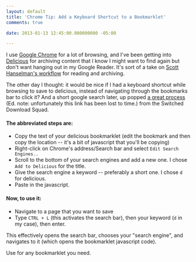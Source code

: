 ```yaml
---
layout: default
title: 'Chrome Tip: Add a Keyboard Shortcut to a Bookmarklet'
comments: true

date: 2013-01-13 12:45:00.000000000 -05:00

---
```

I use [Google Chrome] for a lot of browsing, and I've been getting into [Delicious] for archiving content that I know I might want to find again but don't want hanging out in my Google Reader. It's sort of a take on [Scott Hanselman's workflow] for reading and archiving.

The other day I thought: it would be nice if I had a keyboard shortcut while browsing to save to delicious, instead of navigating through the bookmarks bar to click it? And a short google search later, up popped [a great process]() (Ed. note: unfortunately this link has been lost to time.) from the Switched Download Squad.

#### The abbreviated steps are:

* Copy the text of your delicious bookmarklet (edit the bookmark and then copy the location -- it's a bit of javascript that you'll be copying)
* Right-click on Chrome's address/Search bar and select `Edit Search Engines..`
* Scroll to the bottom of your search engines and add a new one. I chose `Add to Delicious` for the title.
* Give the search engine a keyword -- preferably a short one. I chose `d` for delicious.
* Paste in the javascript.

#### Now, to use it:
* Navigate to a page that you want to save
* Type `CTRL + L` (this activates the search bar), then your keyword (`d` in my case), then enter.

This effectively opens the search bar, chooses your "search engine", and navigates to it (which opens the bookmarklet javascript code).

Use for any bookmarklet you need.

[Google Chrome]: https://www.google.com/intl/en/chrome/browser/
[Delicious]: http://delicious.com/
[Scott Hanselman's workflow]: http://www.hanselman.com/blog/InstapaperDeliveredToYourKindleChangesHowYouConsumeWebContentPlusIFTTTBlogsAndMore.aspx